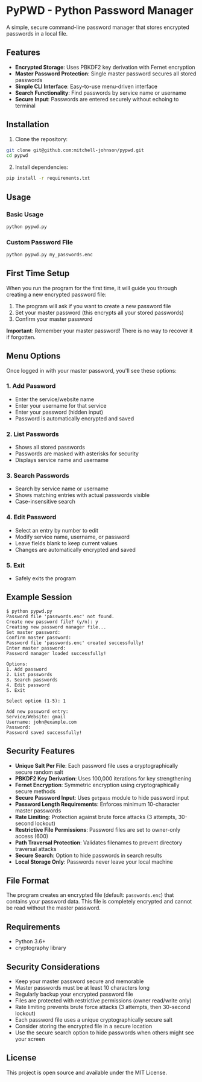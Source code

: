 # PyPWD - Python Password Manager

A simple, secure command-line password manager that stores encrypted passwords in a local file.

## Features

- **Encrypted Storage**: Uses PBKDF2 key derivation with Fernet encryption
- **Master Password Protection**: Single master password secures all stored passwords
- **Simple CLI Interface**: Easy-to-use menu-driven interface
- **Search Functionality**: Find passwords by service name or username
- **Secure Input**: Passwords are entered securely without echoing to terminal

## Installation

1. Clone the repository:
```bash
git clone git@github.com:mitchell-johnson/pypwd.git
cd pypwd
```

2. Install dependencies:
```bash
pip install -r requirements.txt
```

## Usage

### Basic Usage
```bash
python pypwd.py
```

### Custom Password File
```bash
python pypwd.py my_passwords.enc
```

## First Time Setup

When you run the program for the first time, it will guide you through creating a new encrypted password file:

1. The program will ask if you want to create a new password file
2. Set your master password (this encrypts all your stored passwords)
3. Confirm your master password

**Important**: Remember your master password! There is no way to recover it if forgotten.

## Menu Options

Once logged in with your master password, you'll see these options:

### 1. Add Password
- Enter the service/website name
- Enter your username for that service
- Enter your password (hidden input)
- Password is automatically encrypted and saved

### 2. List Passwords
- Shows all stored passwords
- Passwords are masked with asterisks for security
- Displays service name and username

### 3. Search Passwords
- Search by service name or username
- Shows matching entries with actual passwords visible
- Case-insensitive search

### 4. Edit Password
- Select an entry by number to edit
- Modify service name, username, or password
- Leave fields blank to keep current values
- Changes are automatically encrypted and saved

### 5. Exit
- Safely exits the program

## Example Session

```
$ python pypwd.py
Password file 'passwords.enc' not found.
Create new password file? (y/n): y
Creating new password manager file...
Set master password: 
Confirm master password: 
Password file 'passwords.enc' created successfully!
Enter master password: 
Password manager loaded successfully!

Options:
1. Add password
2. List passwords
3. Search passwords
4. Edit password
5. Exit

Select option (1-5): 1

Add new password entry:
Service/Website: gmail
Username: john@example.com
Password: 
Password saved successfully!
```

## Security Features

- **Unique Salt Per File**: Each password file uses a cryptographically secure random salt
- **PBKDF2 Key Derivation**: Uses 100,000 iterations for key strengthening
- **Fernet Encryption**: Symmetric encryption using cryptographically secure methods
- **Secure Password Input**: Uses `getpass` module to hide password input
- **Password Length Requirements**: Enforces minimum 10-character master passwords
- **Rate Limiting**: Protection against brute force attacks (3 attempts, 30-second lockout)
- **Restrictive File Permissions**: Password files are set to owner-only access (600)
- **Path Traversal Protection**: Validates filenames to prevent directory traversal attacks
- **Secure Search**: Option to hide passwords in search results
- **Local Storage Only**: Passwords never leave your local machine

## File Format

The program creates an encrypted file (default: `passwords.enc`) that contains your password data. This file is completely encrypted and cannot be read without the master password.

## Requirements

- Python 3.6+
- cryptography library

## Security Considerations

- Keep your master password secure and memorable
- Master passwords must be at least 10 characters long
- Regularly backup your encrypted password file
- Files are protected with restrictive permissions (owner read/write only)
- Rate limiting prevents brute force attacks (3 attempts, then 30-second lockout)
- Each password file uses a unique cryptographically secure salt
- Consider storing the encrypted file in a secure location
- Use the secure search option to hide passwords when others might see your screen

## License

This project is open source and available under the MIT License.
